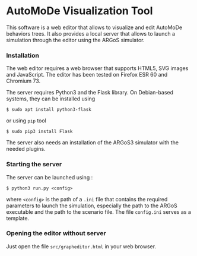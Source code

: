 # AutoMoDe Visualization Tool

This software is a web editor that allows to visualize and edit 
AutoMoDe behaviors trees. It also provides a local server that
allows to launch a simulation through the editor using the ARGoS 
simulator.

### Installation

The web editor requires a web browser that supports HTML5, SVG images 
and JavaScript. The editor has been tested on Firefox ESR 60 and 
Chromium 73.

The server requires Python3 and the Flask library. On Debian-based 
systems, they can be installed using
```
$ sudo apt install python3-flask
```
or using `pip` tool
```
$ sudo pip3 install Flask
```
The server also needs an installation of the ARGoS3 simulator with
the needed plugins.

### Starting the server

The server can be launched using :
```
$ python3 run.py <config>
```
where `<config>` is the path of a `.ini` file that contains the
required parameters to launch the simulation, especially the path to 
the ARGoS executable and the path to the scenario file. 
The file `config.ini` serves as a template.

### Opening the editor without server

Just open the file `src/grapheditor.html` in your web browser.
